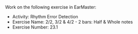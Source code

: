 Work on the following exercise in EarMaster:
- Activity: Rhythm Error Detection
- Exercise Name: 2/2, 3/2 & 4/2 - 2 bars: Half & Whole notes
- Exercise Number: 23.1
